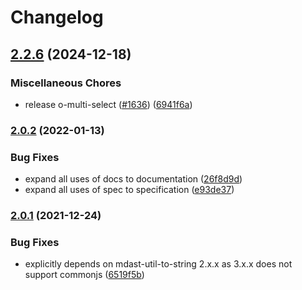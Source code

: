 # Changelog

## [2.2.6](https://github.com/Financial-Times/origami/compare/remark-preset-lint-origami-component-v2.0.2...remark-preset-lint-origami-component-v2.2.6) (2024-12-18)


### Miscellaneous Chores

* release o-multi-select ([#1636](https://github.com/Financial-Times/origami/issues/1636)) ([6941f6a](https://github.com/Financial-Times/origami/commit/6941f6a832d6e35f099a679659c3acbc49e54999))

### [2.0.2](https://www.github.com/Financial-Times/origami/compare/remark-preset-lint-origami-component-v2.0.1...remark-preset-lint-origami-component-v2.0.2) (2022-01-13)


### Bug Fixes

* expand all uses of docs to documentation ([26f8d9d](https://www.github.com/Financial-Times/origami/commit/26f8d9d8cbbe3e78902d8c3951b37e08150a77bd))
* expand all uses of spec to specification ([e93de37](https://www.github.com/Financial-Times/origami/commit/e93de3789c3a0ae8b2737ab9d9e9e63b294e8f65))

### [2.0.1](https://www.github.com/Financial-Times/origami/compare/remark-preset-lint-origami-component-v2.0.0...remark-preset-lint-origami-component-v2.0.1) (2021-12-24)


### Bug Fixes

* explicitly depends on mdast-util-to-string 2.x.x as 3.x.x does not support commonjs ([6519f5b](https://www.github.com/Financial-Times/origami/commit/6519f5b84f87d3131509654a41b0e785b534fb23))
